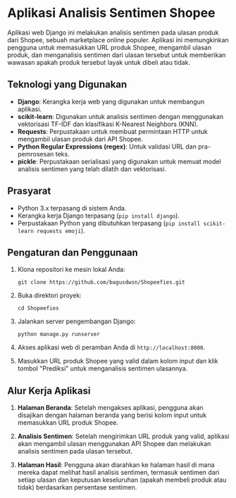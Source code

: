 # Aplikasi Analisis Sentimen Shopee

Aplikasi web Django ini melakukan analisis sentimen pada ulasan produk dari Shopee, sebuah marketplace online populer. Aplikasi ini memungkinkan pengguna untuk memasukkan URL produk Shopee, mengambil ulasan produk, dan menganalisis sentimen dari ulasan tersebut untuk memberikan wawasan apakah produk tersebut layak untuk dibeli atau tidak.

## Teknologi yang Digunakan

- **Django**: Kerangka kerja web yang digunakan untuk membangun aplikasi.
- **scikit-learn**: Digunakan untuk analisis sentimen dengan menggunakan vektorisasi TF-IDF dan klasifikasi K-Nearest Neighbors (KNN).
- **Requests**: Perpustakaan untuk membuat permintaan HTTP untuk mengambil ulasan produk dari API Shopee.
- **Python Regular Expressions (regex)**: Untuk validasi URL dan pra-pemrosesan teks.
- **pickle**: Perpustakaan serialisasi yang digunakan untuk memuat model analisis sentimen yang telah dilatih dan vektorisasi.

## Prasyarat

- Python 3.x terpasang di sistem Anda.
- Kerangka kerja Django terpasang (`pip install django`).
- Perpustakaan Python yang dibutuhkan terpasang (`pip install scikit-learn requests emoji`).

## Pengaturan dan Penggunaan

1. Klona repositori ke mesin lokal Anda:

    ```
    git clone https://github.com/bagusdwsn/Shopeefies.git
    ```

2. Buka direktori proyek:

    ```
    cd Shopeefies
    ```

3. Jalankan server pengembangan Django:

    ```
    python manage.py runserver
    ```

4. Akses aplikasi web di peramban Anda di `http://localhost:8000`.

5. Masukkan URL produk Shopee yang valid dalam kolom input dan klik tombol "Prediksi" untuk menganalisis sentimen ulasannya.

## Alur Kerja Aplikasi

1. **Halaman Beranda**: Setelah mengakses aplikasi, pengguna akan disajikan dengan halaman beranda yang berisi kolom input untuk memasukkan URL produk Shopee.

2. **Analisis Sentimen**: Setelah mengirimkan URL produk yang valid, aplikasi akan mengambil ulasan menggunakan API Shopee dan melakukan analisis sentimen pada ulasan tersebut.

3. **Halaman Hasil**: Pengguna akan diarahkan ke halaman hasil di mana mereka dapat melihat hasil analisis sentimen, termasuk sentimen dari setiap ulasan dan keputusan keseluruhan (apakah membeli produk atau tidak) berdasarkan persentase sentimen.

